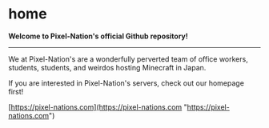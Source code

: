 # home
**Welcome to Pixel-Nation's official Github repository!**
* * *

We at Pixel-Nation's are a wonderfully perverted team of office workers, students, students, and weirdos hosting Minecraft in Japan.


If you are interested in Pixel-Nation's servers, check out our homepage first!

[https://pixel-nations.com](https://pixel-nations.com "https://pixel-nations.com")
